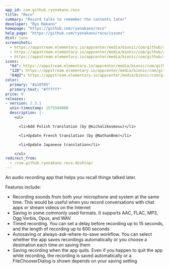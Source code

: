 ```yaml
---
app_id: com.github.ryonakano.reco
title: "Reco"
summary: "Record talks to remember the contents later"
developer: "Ryo Nakano"
homepage: "https://github.com/ryonakano/reco"
help_page: "https://github.com/ryonakano/reco/issues"
dist: juno
screenshots:
  - https://appstream.elementary.io/appcenter/media/bionic/com/github/ryonakano.reco/4AC8B1AB3301FF4A7B7860B39437F0FD/screenshots/image-1_orig.png
  - https://appstream.elementary.io/appcenter/media/bionic/com/github/ryonakano.reco/4AC8B1AB3301FF4A7B7860B39437F0FD/screenshots/image-2_orig.png
  - https://appstream.elementary.io/appcenter/media/bionic/com/github/ryonakano.reco/4AC8B1AB3301FF4A7B7860B39437F0FD/screenshots/image-3_orig.png
icons:
  "64": https://appstream.elementary.io/appcenter/media/bionic/com/github/ryonakano.reco/4AC8B1AB3301FF4A7B7860B39437F0FD/icons/64x64/com.github.ryonakano.reco_com.github.ryonakano.reco.png
  "128": https://appstream.elementary.io/appcenter/media/bionic/com/github/ryonakano.reco/4AC8B1AB3301FF4A7B7860B39437F0FD/icons/128x128/com.github.ryonakano.reco_com.github.ryonakano.reco.png
  "64@2": https://appstream.elementary.io/appcenter/media/bionic/com/github/ryonakano.reco/4AC8B1AB3301FF4A7B7860B39437F0FD/icons/64x64@2/com.github.ryonakano.reco_com.github.ryonakano.reco.png
color:
  primary: "#a10705"
  primary-text: "#ffffff"
price: 0
releases:
- version: 2.3.1
  unix-timestamp: 1575504000
  description: |-
    <ul>

      <li>Add Polish translation (by @michalzkosmosu)</li>

      <li>Update French translation (by @NathanBnm)</li>

      <li>Update Japanese translation</li>

    </ul>
redirect_from:
  - /com.github.ryonakano.reco.desktop/
---
```


<p>An audio recording app that helps you recall things talked later.</p>
<p>Features include:</p>
<ul>
  <li>Recording sounds from both your microphone and system at the same time. This would be useful when you record conversations
with chat apps or stream videos on the Internet</li>
  <li>Saving in some commonly used formats. It supports AAC, FLAC, MP3, Ogg Vorbis, Opus, and WAV</li>
  <li>Timed recording. You can set a delay before recording up to 15 seconds, and the length of recording up to 600 seconds</li>
  <li>Autosaving or always-ask-where-to-save workflow. You can select whether the app saves recordings automatically or
you choose a destination each time on saving them</li>
  <li>Saving recording when the app quits. Even if you happen to quit the app while recording, the recording is saved
automatically or a FileChooserDialog is shown depends on your saving setting</li> </ul>